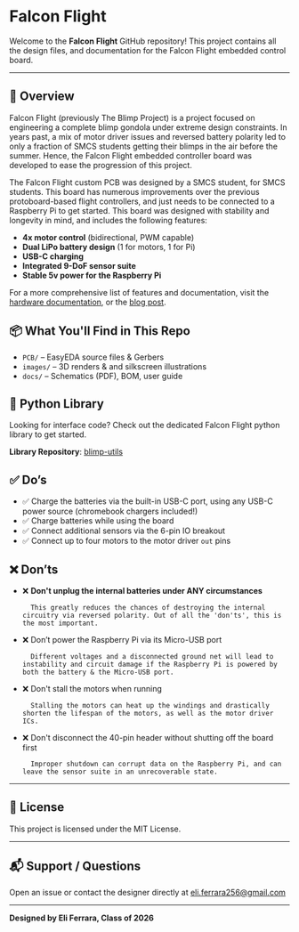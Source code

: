 # Falcon Flight

Welcome to the **Falcon Flight** GitHub repository! This project contains all the design files, and documentation for the Falcon Flight embedded control board.

---

## 🚀 Overview

Falcon Flight (previously The Blimp Project) is a project focused on engineering a complete blimp gondola under extreme design constraints. In years past, a mix of motor driver issues and reversed battery polarity led to only a fraction of SMCS students getting their blimps in the air before the summer. Hence, the Falcon Flight embedded controller board was developed to ease the progression of this project.

The Falcon Flight custom PCB was designed by a SMCS student, for SMCS students. This board has numerous improvements over the previous protoboard-based flight controllers, and just needs to be connected to a Raspberry Pi to get started. This board was designed with stability and longevity in mind, and includes the following features:

* **4x motor control** (bidirectional, PWM capable)
* **Dual LiPo battery design** (1 for motors, 1 for Pi)
* **USB-C charging**
* **Integrated 9-DoF sensor suite**
* **Stable 5v power for the Raspberry Pi**

For a more comprehensive list of features and documentation, visit the [hardware documentation](https://github.com/PHS-SMCS/falcon-flight/tree/main/docs), or the [blog post](eliferrara.com).


## 📦 What You'll Find in This Repo

* `PCB/` – EasyEDA source files & Gerbers
* `images/` – 3D renders & and silkscreen illustrations
* `docs/` – Schematics (PDF), BOM, user guide


## 🐍 Python Library

Looking for interface code? Check out the dedicated Falcon Flight python library to get started.

**Library Repository**: [blimp-utils](https://github.com/Ballistyxx/blimp-utils)


## ✅ Do’s

* ✅ Charge the batteries via the built-in USB-C port, using any USB-C power source (chromebook chargers included!)
* ✅ Charge batteries while using the board
* ✅ Connect additional sensors via the 6-pin IO breakout
* ✅ Connect up to four motors to the motor driver `out` pins


## ❌ Don’ts

* ❌ **Don't unplug the internal batteries under ANY circumstances**
   
        This greatly reduces the chances of destroying the internal circuitry via reversed polarity. Out of all the 'don'ts', this is the most important.
* ❌ Don’t power the Raspberry Pi via its Micro-USB port
    
        Different voltages and a disconnected ground net will lead to instability and circuit damage if the Raspberry Pi is powered by both the battery & the Micro-USB port.
* ❌ Don't stall the motors when running
    
        Stalling the motors can heat up the windings and drastically shorten the lifespan of the motors, as well as the motor driver ICs.
* ❌ Don't disconnect the 40-pin header without shutting off the board first
    
        Improper shutdown can corrupt data on the Raspberry Pi, and can leave the sensor suite in an unrecoverable state.

---

## 📄 License

This project is licensed under the MIT License.

---

## 📬 Support / Questions

Open an issue or contact the designer directly at [eli.ferrara256@gmail.com](mailto:eli.ferrara256@gmail.com)

---

**Designed by Eli Ferrara, Class of 2026**
